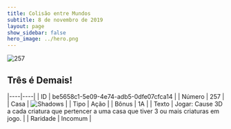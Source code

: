 ```yaml
---
title: Colisão entre Mundos
subtitle: 8 de novembro de 2019
layout: page
show_sidebar: false
hero_image: ../hero.png
---
```


![257](https://cdn.keyforgegame.com/media/card_front/pt/452_257_5RGMXJ28P326_pt.png)

## Três é Demais!

|----|----|
| ID | be5658c1-5e09-4e74-adb5-0dfe07cfca14 |
| Número | 257 |
| Casa | ![Shadows](https://archonarcana.com/images/thumb/e/ee/Shadows.png/22px-Shadows.png "Sombras") |
| Tipo | Ação |
| Bônus | 1A |
| Texto | Jogar: Cause 3D a cada criatura que pertencer a uma casa que tiver 3 ou mais criaturas em jogo. |
| Raridade | Incomum |
